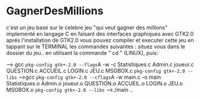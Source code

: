 # GagnerDesMillions
c'est un jeu basé sur le celebre jeu "qui veut gagner des millions" implementé en langage C en faisant des interfaces
graphiques avec GTK2.0
aprés l'installation de GTK2.0 vous pouvez compiler et executer cette jeu en tappant 
sur le TERMINAL les commandes suivantes :
situez vous dans le dossier du jeu.. en utilisant la commande " cd " (LINUX), puis:

--> gcc `pkg-config gtk+-2.0 --flags`A -w  -c Statistiques.c Admin.c joueur.c QUESTION.c  ACCUEIL.c LOGIN.c JEU.c  MSGBOX.c  `pkg-config gtk+-2.0 --libs`
-->gcc `pkg-config gtk+-2.0 --cflags`A -w main.c  -o main Statistiques.o Admin.o joueur.o QUESTION.o  ACCUEIL.o LOGIN.o JEU.o MSGBOX.o  `pkg-config gtk+-2.0 --libs`
-->./main ..
